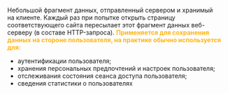 Небольшой фрагмент данных, отправленный сервером и хранимый на клиенте. 
Каждый раз при попытке открыть страницу соответствующего сайта пересылает этот фрагмент данных веб-серверу (в составе HTTP-запроса). 
<span style="font-weight: bold; color: #FFB514;">Применяется для сохранения данных на стороне пользователя, на практике обычно используется для:</span>
-   аутентификации пользователя;
-   хранения персональных предпочтений и настроек пользователя;
-   отслеживания состояния сеанса доступа пользователя;
-   сведения статистики о пользователях